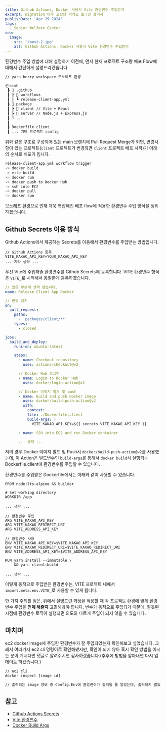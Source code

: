 ```yaml
---
title: Github Actions, Docker 사용시 Vite 환경변수 주입받기
excerpt: migration 이후 고장난 카카오 로그인 살리자
publishDate: 'Apr 29 2024'
tags:
  - Senior Welfare Center
seo:
  image:
    src: '/post-2.jpg'
    alt: Github Actions, Docker 사용시 Vite 환경변수 주입받기
---
```


환경변수 주입 방법에 대해 설명하기 이전에, 먼저 현재 프로젝트 구조랑 배포 Flow에 대해서 간단하게 설명드리겠습니다.

```bash
// yarn berry workspace 모노레포 환경

📦root
 ┣ 📂 .github
 ┃ ┣ 📂 workflows
 ┃ ┃ ┗ release-client-app.yml
 ┣ 📂 package
 ┃ ┣ 📂 client // Vite + React
 ┃ ┣ 📂 server // Node.js + Express.js
 ┃ ┗ ...
 ┃
 ┣ Dockerfile.client
 ┃ ... 기타 프로젝트 config
```

위와 같은 구조로 구성되어 있는 main 브랜치에 Pull Request Merge가 되면, 변경사항이 있는 프로젝트(`client` 프로젝트가 변경되면 `client` 프로젝트 배포 시작)가 아래의 순서로 배포가 됩니다.

```bash
release-client-app.yml workflow trigger
-> docker build
-> vite build
-> docker run
-> docker push to Docker Hub
-> ssh into EC2
-> docker pull
-> docker run
```

모노레포 환경으로 인해 더욱 복잡해진 배포 flow에 적용한 환경변수 주입 방식을 정리하겠습니다.

## Github Secrets 이용 방식

Github Actions에서 제공하는 Secrets를 이용해서 환경변수를 주입받는 방법입니다.

```
// Github Actions 등록
VITE_KAKAO_API_KEY=YOUR_KAKAO_API_KEY
... 기타 생략 ...
```

우선 Vite에 주입해줄 환경변수를 Github Secrets에 등록합니다. VITE 환경변수 형식은 `VITE_`로 시작해서 동일한게 등록하겠습니다.

```yaml
// 많은 부분이 생략 됐습니다.
name: Release Client App Docker

// 변경 감지
on:
  pull_request:
    paths:
      - 'packages/client/**'
    types:
      - closed

jobs:
  build_and_deploy:
    runs-on: ubuntu-latest

    steps:
      - name: Checkout repository
        uses: actions/checkout@v2

      // Docker Hub 로그인
      - name: Login to Docker Hub
        uses: docker/login-action@v2

      // Docker 이미지 빌드 및 push
      - name: Build and push Docker image
        uses: docker/build-push-action@v2
        with:
          context: .
          file: ./Dockerfile.client
          build-args: |
            VITE_KAKAO_API_KEY=${{ secrets.VITE_KAKAO_API_KEY }}

      - name: SSH into EC2 and run Docker container

      ... 생략 ...
```

저의 경우 Docker 이미지 빌드 및 Push시 `docker/build-push-action@v2`를 사용했는데, 이 Action은 빌드변수인 `build-args`를 통해서 `docker build`시 실행되는 Dockerfile.client에 환경변수를 주입할 수 있습니다.

환경변수를 주입받은 Dockerfile에서는 아래와 같이 사용할 수 있습니다.

```Dockerfile.client
FROM node:lts-alpine AS builder

# Set working directory
WORKDIR /app

... 생략 ...

// 환경변수 주입
ARG VITE_KAKAO_API_KEY
ARG VITE_KAKAO_REDIRECT_URI
ARG VITE_ADDRESS_API_KEY

// 환경변수 사용
ENV VITE_KAKAO_API_KEY=$VITE_KAKAO_API_KEY
ENV VITE_KAKAO_REDIRECT_URI=$VITE_KAKAO_REDIRECT_URI
ENV VITE_ADDRESS_API_KEY=$VITE_ADDRESS_API_KEY

RUN yarn install --immutable \
    && yarn client:build

... 생략 ...
```

이렇게 동적으로 주입받은 환경변수는, VITE 프로젝트 내에서 `import.meta.env.VITE_`로 사용할 수 있게 됩니다.

한 가지 주의할 점은, 위에서 설명드린 과정을 적용할 때 각 프로젝트 환경에 맞게 환경변수 주입을 **언제 해줄지** 고민해봐야 합니다. 변수가 동적으로 주입되기 때문에, 잘못된 시점에 환경변수 로직이 실행되면 의도와 다르게 주입이 되지 않을 수 있습니다.

## 마치며

ec2 docker image에 주입한 환경변수가 잘 주입되었는지 확인해보고 싶었습니다. 그래서 여러가지 ec2 cli 명령어로 확인해봤지만, 확인이 되지 않아 혹시 확인 방법을 아시는 분이 계시다면 댓글로 알려주시면 감사하겠습니다.(추후에 방법을 알아내면 다시 업데이트 하겠습니다.)

```bash
// ec2 cli
docker inspect [image id]

// 출력되는 image 정보 중 Config.Env에 환경변수가 출력될 줄 알았는데, 출력되지 않았습니다.
```

## 참고

- [Github Actions Secrets](https://docs.github.com/en/actions/security-guides/encrypted-secrets)
- [Vite 환경변수](https://vitejs.dev/guide/env-and-mode.html)
- [Docker Build Args](https://docs.docker.com/engine/reference/builder/#arg)
